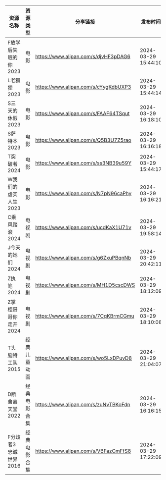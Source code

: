 | 资源名称          | 资源类型   | 分享链接                                 | 发布时间                |
| ------------- | ------ | ------------------------------------ | ------------------- |
| F放学后失眠的你2023  | 电影     | https://www.alipan.com/s/djvHF3pDAG6 | 2024-03-29 15:44:10 |
| L老狐狸2023      | 电影     | https://www.alipan.com/s/cYygKdbUXP3 | 2024-03-29 15:44:14 |
| S三天的休假2023    | 电影     | https://www.alipan.com/s/FAAF64TSqut | 2024-03-29 16:18:10 |
| S萨特本2023      | 电影     | https://www.alipan.com/s/Q5B3U7Z5rao | 2024-03-29 16:16:18 |
| T突破者2024      | 电影     | https://www.alipan.com/s/ss3NB39u59Y | 2024-03-29 15:44:17 |
| W我们的虚实人生2023  | 电影     | https://www.alipan.com/s/N7pN96caPhy | 2024-03-29 16:16:21 |
| C乘风踏浪2024     | 电视剧    | https://www.alipan.com/s/ucdKaX1U71v | 2024-03-29 19:58:14 |
| J今天的她们2024    | 电视剧    | https://www.alipan.com/s/g6ZxuPBqnNb | 2024-03-29 20:42:11 |
| Z执笔2024       | 电视剧    | https://www.alipan.com/s/MH1D5cscDWS | 2024-03-29 18:12:09 |
| Z掌柜哥哥你走开2024  | 电视剧    | https://www.alipan.com/s/7CqKBrmCGmu | 2024-03-29 18:10:08 |
| T头脑特工队2015    | 经典儿童动画 | https://www.alipan.com/s/wo5LxDPuvD8 | 2024-03-29 21:04:07 |
| D断舍离天堂2022    | 经典电影合集 | https://www.alipan.com/s/zuNvTBKoFdn | 2024-03-29 16:16:15 |
| F分歧者3忠诚世界2016 | 经典电影合集 | https://www.alipan.com/s/VBFazCmFfS8 | 2024-03-29 17:22:09 |
